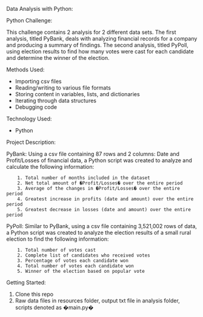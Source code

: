 Data Analysis with Python:

Python Challenge:

This challenge contains 2 analysis for 2 different data sets. The first analysis, titled PyBank, deals with analyzing financial records for a company and producing a summary of findings. The second analysis, titled PyPoll, using election results to find how many votes were cast for each candidate and determine the winner of the election.

Methods Used:

- Importing csv files
- Reading/writing to various file formats
- Storing content in variables, lists, and dictionaries
- Iterating through data structures
- Debugging code

Technology Used:

- Python

Project Description:

PyBank:
Using a csv file containing 87 rows and 2 columns: Date and Profit/Losses of financial data, a Python script was created to analyze and calculate the following information:

        1. Total number of months included in the dataset
        2. Net total amount of �Profit/Losses� over the entire period
        3. Average of the changes in �Profit/Losses� over the entire period
        4. Greatest increase in profits (date and amount) over the entire period
        5. Greatest decrease in losses (date and amount) over the entire period

PyPoll:
Similar to PyBank, using a csv file containing 3,521,002 rows of data, a Python script was created to analyze the election results of a small rural election to find the following information:

        1. Total number of votes cast
        2. Complete list of candidates who received votes
        3. Percentage of votes each candidate won
        4. Total number of votes each candidate won
        5. Winner of the election based on popular vote

Getting Started:

1. Clone this repo
2. Raw data files in resources folder, output txt file in analysis folder, scripts denoted as �main.py�
